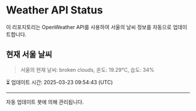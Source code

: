 
# Weather API Status

이 리포지토리는 OpenWeather API를 사용하여 서울의 날씨 정보를 자동으로 업데이트합니다.

## 현재 서울 날씨
> 서울의 현재 날씨: broken clouds, 온도: 19.29°C, 습도: 34%

⏳ 업데이트 시간: 2025-03-23 09:54:43 (UTC)

---
자동 업데이트 봇에 의해 관리됩니다.
